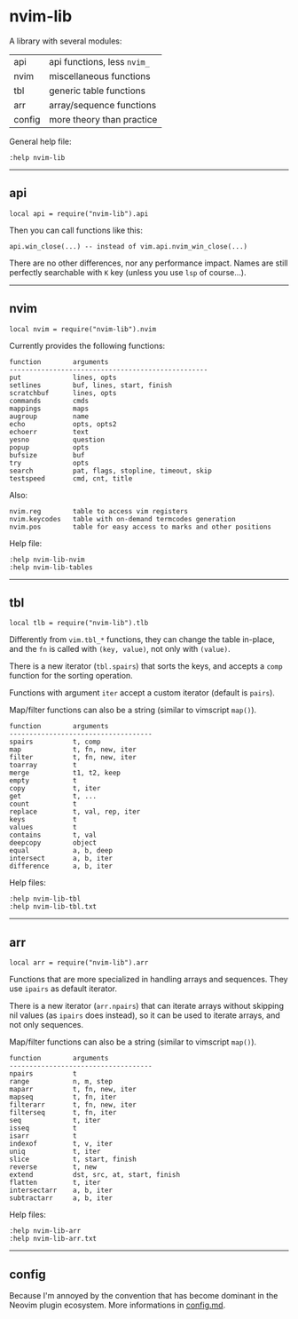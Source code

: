 # nvim-lib

A library with several modules:


|||
|----------|----------|
|api       | api functions, less `nvim_`     |
|nvim      | miscellaneous functions         |
|tbl       | generic table functions         |
|arr       | array/sequence functions        |
|config    | more theory than practice       |

General help file:

    :help nvim-lib

-------------------------------------------------------------------------------

## api

    local api = require("nvim-lib").api

Then you can call functions like this:

    api.win_close(...) -- instead of vim.api.nvim_win_close(...)

There are no other differences, nor any performance impact.
Names are still perfectly searchable with `K` key (unless you use `lsp` of
course...).

-------------------------------------------------------------------------------

## nvim

    local nvim = require("nvim-lib").nvim

Currently provides the following functions:

    function        arguments
    --------------------------------------------------
    put             lines, opts
    setlines        buf, lines, start, finish
    scratchbuf      lines, opts
    commands        cmds
    mappings        maps
    augroup         name
    echo            opts, opts2
    echoerr         text
    yesno           question
    popup           opts
    bufsize         buf
    try             opts
    search          pat, flags, stopline, timeout, skip
    testspeed       cmd, cnt, title

Also:

    nvim.reg        table to access vim registers
    nvim.keycodes   table with on-demand termcodes generation
    nvim.pos        table for easy access to marks and other positions

Help file:

    :help nvim-lib-nvim
    :help nvim-lib-tables


-------------------------------------------------------------------------------

## tbl

    local tlb = require("nvim-lib").tlb

Differently from `vim.tbl_*` functions, they can change the table in-place, and
the `fn` is called with `(key, value)`, not only with `(value)`.

There is a new iterator (`tbl.spairs`) that sorts the keys, and accepts
a `comp` function for the sorting operation.

Functions with argument `iter` accept a custom iterator (default is `pairs`).

Map/filter functions can also be a string (similar to vimscript `map()`).

    function        arguments
    ------------------------------------
    spairs          t, comp
    map             t, fn, new, iter
    filter          t, fn, new, iter
    toarray         t
    merge           t1, t2, keep
    empty           t
    copy            t, iter
    get             t, ...
    count           t
    replace         t, val, rep, iter
    keys            t
    values          t
    contains        t, val
    deepcopy        object
    equal           a, b, deep
    intersect       a, b, iter
    difference      a, b, iter

Help files:

    :help nvim-lib-tbl
    :help nvim-lib-tbl.txt

-------------------------------------------------------------------------------

## arr

    local arr = require("nvim-lib").arr

Functions that are more specialized in handling arrays and sequences.
They use `ipairs` as default iterator.

There is a new iterator (`arr.npairs`) that can iterate arrays without skipping
nil values (as `ipairs` does instead), so it can be used to iterate arrays, and
not only sequences.

Map/filter functions can also be a string (similar to vimscript `map()`).

    function        arguments
    ------------------------------------
    npairs          t
    range           n, m, step
    maparr          t, fn, new, iter
    mapseq          t, fn, iter
    filterarr       t, fn, new, iter
    filterseq       t, fn, iter
    seq             t, iter
    isseq           t
    isarr           t
    indexof         t, v, iter
    uniq            t, iter
    slice           t, start, finish
    reverse         t, new
    extend          dst, src, at, start, finish
    flatten         t, iter
    intersectarr    a, b, iter
    subtractarr     a, b, iter

Help files:

    :help nvim-lib-arr
    :help nvim-lib-arr.txt


-------------------------------------------------------------------------------

## config

Because I'm annoyed by the convention that has become dominant in the Neovim
plugin ecosystem. More informations in [config.md](./config.md).

